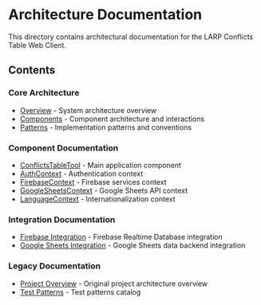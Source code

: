 # Architecture Documentation

This directory contains architectural documentation for the LARP Conflicts Table Web Client.

## Contents

### Core Architecture

- [Overview](overview.md) - System architecture overview
- [Components](components.md) - Component architecture and interactions
- [Patterns](patterns.md) - Implementation patterns and conventions

### Component Documentation

- [ConflictsTableTool](components/conflicts-table-tool.md) - Main application component
- [AuthContext](components/auth-context.md) - Authentication context
- [FirebaseContext](components/firebase-context.md) - Firebase services context
- [GoogleSheetsContext](components/google-sheets-context.md) - Google Sheets API context
- [LanguageContext](components/language-context.md) - Internationalization context

### Integration Documentation

- [Firebase Integration](firebase-integration.md) - Firebase Realtime Database integration
- [Google Sheets Integration](google-sheets-integration.md) - Google Sheets data backend integration

### Legacy Documentation

- [Project Overview](overview/project-architecture-overview.md) - Original project architecture overview
- [Test Patterns](patterns/test-patterns-catalog.md) - Test patterns catalog

